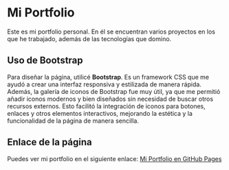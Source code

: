 # Mi Portfolio

Este es mi portfolio personal. En él se encuentran varios proyectos en los que he trabajado, además de las tecnologías que domino.

## Uso de Bootstrap
Para diseñar la página, utilicé **Bootstrap**. Es un framework CSS que me ayudó a crear una interfaz responsiva y estilizada de manera rápida.
Además, la galería de iconos de Bootstrap fue muy útil, ya que me permitió añadir iconos modernos y bien diseñados sin necesidad de buscar otros recursos externos. 
Esto facilitó la integración de iconos para botones, enlaces y otros elementos interactivos, mejorando la estética y la funcionalidad de la página de manera sencilla.

## Enlace de la página
Puedes ver mi portfolio en el siguiente enlace: [Mi Portfolio en GitHub Pages](https://github.com/M1reya07/mi-portfolio)
